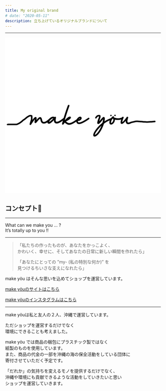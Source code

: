 ```yaml
---
title: My original brand
# date: "2020-05-11"
description: 立ち上げているオリジナルブランドについて
---
```

__________________________________

![](../../assets/makeyou.JPG)

## コンセプト🌿
__________________________________
What can we make you ... ?  
It’s totally up to you !!
__________________________________

>「私たちの作ったものが、あなたをかっこよく、  
>かわいく、幸せに、そしてあなたの日常に新しい瞬間を作れたら」  
>
>「あなたにとっての ”my- (私の特別な何か)” を  
>見つけるちいさな支えになれたら」

make yöu はそんな思いを込めてショップを運営しています。


[make yöuのサイトはこちら](https://makeyou-my.stores.jp/)

[make yöuのインスタグラムはこちら](https://www.instagram.com/makeyou_my/?hl=ja)
__________________________________


make yöuは私と友人の２人、沖縄で運営しています。

ただショップを運営するだけでなく  
環境にできることも考えました。

make yöu では商品の梱包にプラスチック製ではなく  
紙製のものを使用しています。  
また、商品の代金の一部を沖縄の海の保全活動をしている団体に  
寄付させていただく予定です。  


「だれか」の気持ちを変えるモノを提供するだけでなく、  
沖縄や環境にも貢献できるような活動をしていきたいと思い  
ショップを運営していきます。
